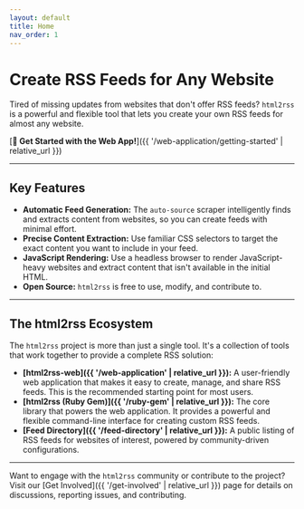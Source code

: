 ```yaml
---
layout: default
title: Home
nav_order: 1
---
```


# Create RSS Feeds for Any Website

Tired of missing updates from websites that don't offer RSS feeds? `html2rss` is a powerful and flexible tool that lets you create your own RSS feeds for almost any website.

[**🚀 Get Started with the Web App!**]({{ '/web-application/getting-started' | relative_url }})

---

## Key Features

- **Automatic Feed Generation:** The `auto-source` scraper intelligently finds and extracts content from websites, so you can create feeds with minimal effort.
- **Precise Content Extraction:** Use familiar CSS selectors to target the exact content you want to include in your feed.
- **JavaScript Rendering:** Use a headless browser to render JavaScript-heavy websites and extract content that isn't available in the initial HTML.
- **Open Source:** `html2rss` is free to use, modify, and contribute to.

---

## The html2rss Ecosystem

The `html2rss` project is more than just a single tool. It's a collection of tools that work together to provide a complete RSS solution:

- **[html2rss-web]({{ '/web-application' | relative_url }}):** A user-friendly web application that makes it easy to create, manage, and share RSS feeds. This is the recommended starting point for most users.
- **[html2rss (Ruby Gem)]({{ '/ruby-gem' | relative_url }}):** The core library that powers the web application. It provides a powerful and flexible command-line interface for creating custom RSS feeds.
- **[Feed Directory]({{ '/feed-directory' | relative_url }}):** A public listing of RSS feeds for websites of interest, powered by community-driven configurations.

---

Want to engage with the `html2rss` community or contribute to the project? Visit our [Get Involved]({{ '/get-involved' | relative_url }}) page for details on discussions, reporting issues, and contributing.
